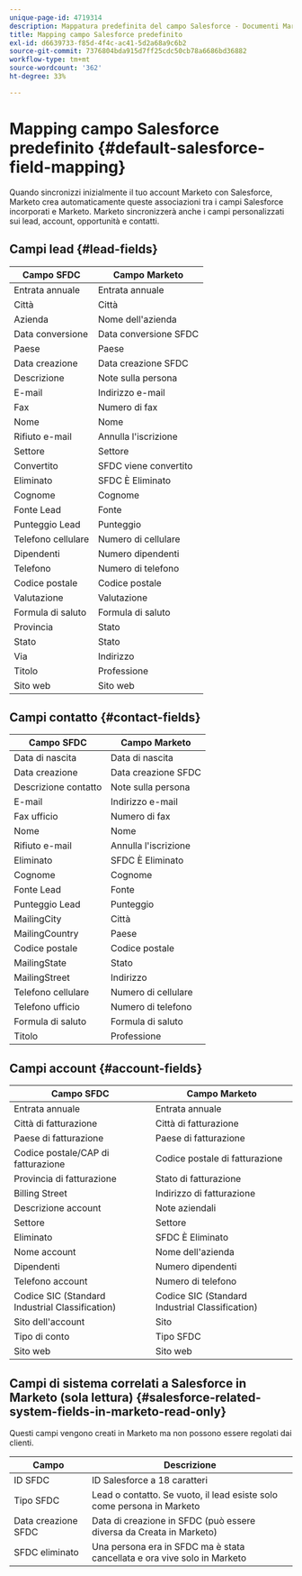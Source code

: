 ```yaml
---
unique-page-id: 4719314
description: Mappatura predefinita del campo Salesforce - Documenti Marketo - Documentazione del prodotto
title: Mapping campo Salesforce predefinito
exl-id: d6639733-f85d-4f4c-ac41-5d2a68a9c6b2
source-git-commit: 7376804bda915d7ff25cdc50cb78a6686bd36882
workflow-type: tm+mt
source-wordcount: '362'
ht-degree: 33%

---
```


# Mapping campo Salesforce predefinito {#default-salesforce-field-mapping}

Quando sincronizzi inizialmente il tuo account Marketo con Salesforce, Marketo crea automaticamente queste associazioni tra i campi Salesforce incorporati e Marketo. Marketo sincronizzerà anche i campi personalizzati sui lead, account, opportunità e contatti.

## Campi lead {#lead-fields}

| Campo SFDC | Campo Marketo |
|---|---|
| Entrata annuale | Entrata annuale |
| Città | Città |
| Azienda | Nome dell&#39;azienda |
| Data conversione | Data conversione SFDC |
| Paese | Paese |
| Data creazione | Data creazione SFDC |
| Descrizione | Note sulla persona |
| E-mail | Indirizzo e-mail |
| Fax | Numero di fax |
| Nome | Nome |
| Rifiuto e-mail | Annulla l&#39;iscrizione |
| Settore | Settore |
| Convertito | SFDC viene convertito |
| Eliminato | SFDC È Eliminato |
| Cognome | Cognome |
| Fonte Lead | Fonte |
| Punteggio Lead | Punteggio |
| Telefono cellulare | Numero di cellulare |
| Dipendenti | Numero dipendenti |
| Telefono | Numero di telefono |
| Codice postale | Codice postale |
| Valutazione | Valutazione |
| Formula di saluto | Formula di saluto |
| Provincia | Stato |
| Stato | Stato |
| Via | Indirizzo |
| Titolo | Professione |
| Sito web | Sito web |

## Campi contatto {#contact-fields}

| Campo SFDC | Campo Marketo |
|---|---|
| Data di nascita | Data di nascita |
| Data creazione | Data creazione SFDC |
| Descrizione contatto | Note sulla persona |
| E-mail | Indirizzo e-mail |
| Fax ufficio | Numero di fax |
| Nome | Nome |
| Rifiuto e-mail | Annulla l&#39;iscrizione |
| Eliminato | SFDC È Eliminato |
| Cognome | Cognome |
| Fonte Lead | Fonte |
| Punteggio Lead | Punteggio |
| MailingCity | Città |
| MailingCountry | Paese |
| Codice postale | Codice postale |
| MailingState | Stato |
| MailingStreet | Indirizzo |
| Telefono cellulare | Numero di cellulare |
| Telefono ufficio | Numero di telefono |
| Formula di saluto | Formula di saluto |
| Titolo | Professione |

## Campi account {#account-fields}

| Campo SFDC | Campo Marketo |
|---|---|
| Entrata annuale | Entrata annuale |
| Città di fatturazione | Città di fatturazione |
| Paese di fatturazione | Paese di fatturazione |
| Codice postale/CAP di fatturazione | Codice postale di fatturazione |
| Provincia di fatturazione | Stato di fatturazione |
| Billing Street | Indirizzo di fatturazione |
| Descrizione account | Note aziendali |
| Settore | Settore |
| Eliminato | SFDC È Eliminato |
| Nome account | Nome dell&#39;azienda |
| Dipendenti | Numero dipendenti |
| Telefono account | Numero di telefono |
| Codice SIC (Standard Industrial Classification) | Codice SIC (Standard Industrial Classification) |
| Sito dell&#39;account | Sito |
| Tipo di conto | Tipo SFDC |
| Sito web | Sito web |

## Campi di sistema correlati a Salesforce in Marketo (sola lettura) {#salesforce-related-system-fields-in-marketo-read-only}

Questi campi vengono creati in Marketo ma non possono essere regolati dai clienti.

| Campo | Descrizione |
|---|---|
| ID SFDC | ID Salesforce a 18 caratteri |
| Tipo SFDC | Lead o contatto. Se vuoto, il lead esiste solo come persona in Marketo |
| Data creazione SFDC | Data di creazione in SFDC (può essere diversa da Creata in Marketo) |
| SFDC eliminato | Una persona era in SFDC ma è stata cancellata e ora vive solo in Marketo |
